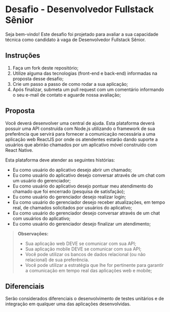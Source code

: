 # Desafio - Desenvolvedor Fullstack Sênior
Seja bem-vindo! Este desafio foi projetado para avaliar a sua capacidade técnica como candidato à vaga de Desenvolvedor Fullstack Sênior.

## Instruções
1. Faça um fork deste repositório;
2. Utilize alguma das tecnologias (front-end e back-end) informadas na proposta desse desafio;
3. Crie um passo a passo de como rodar a sua aplicação;
4. Após finalizar, submeta um pull request com um comentário informando o seu e-mail de contato e aguarde nossa avaliação;

## Proposta
Você deverá desenvolver uma central de ajuda. Esta plataforma deverá possuir uma API construída com Node.js utilizando o framework de sua preferência que servirá para fornecer a comunicação necessária a uma aplicação web ReactJS por onde os atendentes estarão dando suporte a usuários que abrirão chamados por um aplicativo móvel construído com React Native.

Esta plataforma deve atender as seguintes histórias:
- Eu como usuário do aplicativo desejo abrir um chamado;
- Eu como usuário do aplicativo desejo conversar através de um chat com um usuário do gerenciador;
- Eu como usuário do aplicativo desejo pontuar meu atendimento do chamado que foi encerrado (pesquisa de satisfação);
- Eu como usuário do gerenciador desejo realizar login;
- Eu como usuário do gerenciador desejo receber atualizações, em tempo real, de chamados solicitados por usuários do aplicativo;
- Eu como usuário do gerenciador desejo conversar através de um chat com usuários do aplicativo;
- Eu como usuário do gerenciador desejo finalizar um atendimento;

> **Observações:**
> - Sua aplicação web DEVE se comunicar com sua API;
> - Sua aplicação mobile DEVE se comunicar com sua API;
> - Você pode utilizar os bancos de dados relacional (ou não relacional) de sua preferência.
> - Você pode utilizar a estratégia que lhe for pertinente para garantir a comunicação em tempo real das aplicações web e mobile;

## Diferenciais
Serão considerados diferenciais o desenvolvimento de testes unitários e de integração em qualquer uma das aplicações desenvolvidas.
